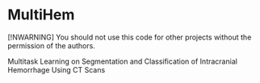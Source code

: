 # MultiHem

[!NWARNING]
You should not use this code for other projects without the permission of the authors.

Multitask Learning on Segmentation and Classification of Intracranial Hemorrhage Using CT Scans
